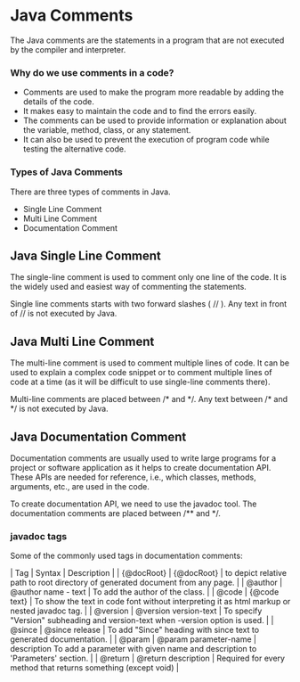 # Java Comments
The Java comments are the statements in a program that are not executed by the compiler and interpreter.

### Why do we use comments in a code?
- Comments are used to make the program more readable by adding the details of the code.
- It makes easy to maintain the code and to find the errors easily.
- The comments can be used to provide information or explanation about the variable, method, class, or any statement.
- It can also be used to prevent the execution of program code while testing the alternative code.

### Types of Java Comments
There are three types of comments in Java.

- Single Line Comment
- Multi Line Comment
- Documentation Comment

## Java Single Line Comment
The single-line comment is used to comment only one line of the code. It is the widely used and easiest way of commenting the statements.

Single line comments starts with two forward slashes ( // ). Any text in front of // is not executed by Java.

## Java Multi Line Comment
The multi-line comment is used to comment multiple lines of code. It can be used to explain a complex code snippet or to comment multiple lines of code at a time (as it will be difficult to use single-line comments there).

Multi-line comments are placed between /* and \*/. Any text between /* and \*/ is not executed by Java.

## Java Documentation Comment
Documentation comments are usually used to write large programs for a project or software application as it helps to create documentation API. These APIs are needed for reference, i.e., which classes, methods, arguments, etc., are used in the code.

To create documentation API, we need to use the javadoc tool. The documentation comments are placed between /** and \*/.

### javadoc tags
Some of the commonly used tags in documentation comments:

| Tag |	Syntax | Description |
| {@docRoot} | {@docRoot} |	to depict relative path to root directory of generated document from any page. |
| @author |	@author name - text |	To add the author of the class. |
| @code |	{@code text} |	To show the text in code font without interpreting it as html markup or nested javadoc tag. |
| @version | @version version-text | To specify "Version" subheading and version-text when -version option is used. |
| @since | @since release |	To add "Since" heading with since text to generated documentation. |
| @param | @param parameter-name | description	To add a parameter with given name and description to 'Parameters' section. |
| @return |	@return description |	Required for every method that returns something (except void) |
